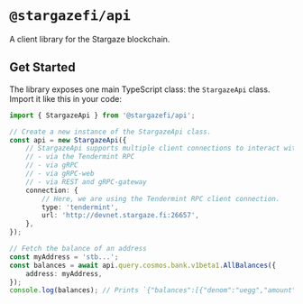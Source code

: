 # `@stargazefi/api`

A client library for the Stargaze blockchain.

## Get Started

The library exposes one main TypeScript class: the `StargazeApi` class. Import it like this in your code:

```ts
import { StargazeApi } from '@stargazefi/api';

// Create a new instance of the StargazeApi class.
const api = new StargazeApi({
	// StargazeApi supports multiple client connections to interact with a node:
	// - via the Tendermint RPC
	// - via gRPC
	// - via gRPC-web
	// - via REST and gRPC-gateway
	connection: {
		// Here, we are using the Tendermint RPC client connection.
		type: 'tendermint',
		url: 'http://devnet.stargaze.fi:26657',
	},
});

// Fetch the balance of an address
const myAddress = 'stb...';
const balances = await api.query.cosmos.bank.v1beta1.AllBalances({
	address: myAddress,
});
console.log(balances); // Prints `{"balances":[{"denom":"uegg","amount":"10000000000"}],"pagination":{"total":1}}`
```
